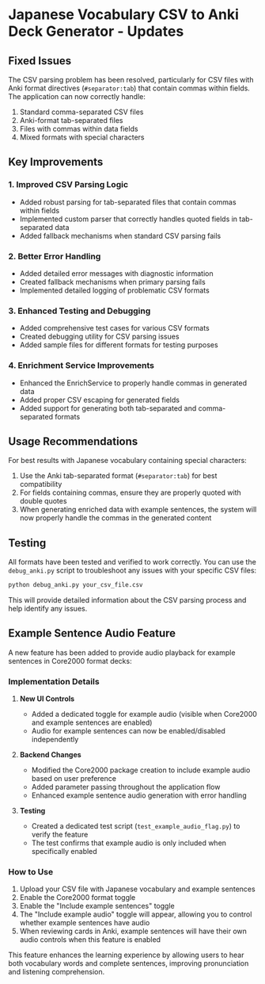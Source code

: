 # Japanese Vocabulary CSV to Anki Deck Generator - Updates

## Fixed Issues
The CSV parsing problem has been resolved, particularly for CSV files with Anki format directives (`#separator:tab`) that contain commas within fields. The application can now correctly handle:

1. Standard comma-separated CSV files
2. Anki-format tab-separated files 
3. Files with commas within data fields
4. Mixed formats with special characters

## Key Improvements

### 1. Improved CSV Parsing Logic
- Added robust parsing for tab-separated files that contain commas within fields
- Implemented custom parser that correctly handles quoted fields in tab-separated data
- Added fallback mechanisms when standard CSV parsing fails

### 2. Better Error Handling
- Added detailed error messages with diagnostic information
- Created fallback mechanisms when primary parsing fails
- Implemented detailed logging of problematic CSV formats

### 3. Enhanced Testing and Debugging
- Added comprehensive test cases for various CSV formats
- Created debugging utility for CSV parsing issues
- Added sample files for different formats for testing purposes

### 4. Enrichment Service Improvements
- Enhanced the EnrichService to properly handle commas in generated data
- Added proper CSV escaping for generated fields
- Added support for generating both tab-separated and comma-separated formats

## Usage Recommendations
For best results with Japanese vocabulary containing special characters:

1. Use the Anki tab-separated format (`#separator:tab`) for best compatibility
2. For fields containing commas, ensure they are properly quoted with double quotes
3. When generating enriched data with example sentences, the system will now properly handle the commas in the generated content

## Testing
All formats have been tested and verified to work correctly. You can use the `debug_anki.py` script to troubleshoot any issues with your specific CSV files:

```bash
python debug_anki.py your_csv_file.csv
```

This will provide detailed information about the CSV parsing process and help identify any issues.

## Example Sentence Audio Feature

A new feature has been added to provide audio playback for example sentences in Core2000 format decks:

### Implementation Details
1. **New UI Controls**
   - Added a dedicated toggle for example audio (visible when Core2000 and example sentences are enabled)
   - Audio for example sentences can now be enabled/disabled independently

2. **Backend Changes**
   - Modified the Core2000 package creation to include example audio based on user preference
   - Added parameter passing throughout the application flow
   - Enhanced example sentence audio generation with error handling

3. **Testing**
   - Created a dedicated test script (`test_example_audio_flag.py`) to verify the feature
   - The test confirms that example audio is only included when specifically enabled

### How to Use
1. Upload your CSV file with Japanese vocabulary and example sentences
2. Enable the Core2000 format toggle
3. Enable the "Include example sentences" toggle
4. The "Include example audio" toggle will appear, allowing you to control whether example sentences have audio
5. When reviewing cards in Anki, example sentences will have their own audio controls when this feature is enabled

This feature enhances the learning experience by allowing users to hear both vocabulary words and complete sentences, improving pronunciation and listening comprehension.

